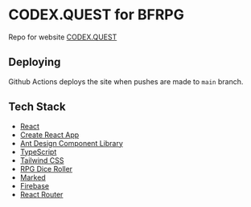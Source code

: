 # CODEX.QUEST for BFRPG

Repo for website [CODEX.QUEST](https://codex.quest)

## Deploying
Github Actions deploys the site when pushes are made to `main` branch.

## Tech Stack
* [React](https://react.dev/)
* [Create React App](https://create-react-app.dev/)
* [Ant Design Component Library](https://ant.design/components/overview)
* [TypeScript](https://www.typescriptlang.org/)
* [Tailwind CSS](https://tailwindcss.com/)
* [RPG Dice Roller](https://dice-roller.github.io/documentation/)
* [Marked](https://marked.js.org/)
* [Firebase](https://console.firebase.google.com/)
* [React Router](https://reactrouter.com/en/main)
